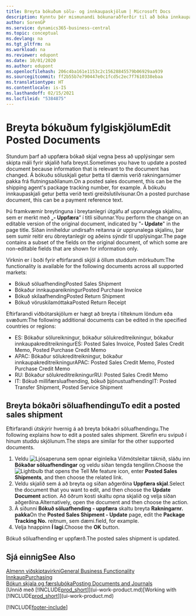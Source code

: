 ```yaml
---
title: Breyta bókuðum sölu- og innkaupaskjölum | Microsoft Docs
description: Kynntu þér mismunandi bókunaraðferðir til að bóka innkaupaskjöl og hvernig hægt er að uppfæra bókuð skjöl.
author: SorenGP
ms.service: dynamics365-business-central
ms.topic: conceptual
ms.devlang: na
ms.tgt_pltfrm: na
ms.workload: na
ms.reviewer: edupont
ms.date: 10/01/2020
ms.author: edupont
ms.openlocfilehash: 206c4ba161e1153c2c15628845579b06929aa939
ms.sourcegitcommit: ff2b55b7e790447e0c1fcd5c2ec7f7610338ebaa
ms.translationtype: HT
ms.contentlocale: is-IS
ms.lasthandoff: 02/15/2021
ms.locfileid: "5384875"
---
```

# <a name="edit-posted-documents"></a><span data-ttu-id="242b3-103">Breyta bókuðum fylgiskjölum</span><span class="sxs-lookup"><span data-stu-id="242b3-103">Edit Posted Documents</span></span>

<span data-ttu-id="242b3-104">Stundum þarf að uppfæra bókað skjal vegna þess að upplýsingar sem skipta máli fyrir skjalið hafa breyst.</span><span class="sxs-lookup"><span data-stu-id="242b3-104">Sometimes you have to update a posted document because information that is relevant to the document has changed.</span></span> <span data-ttu-id="242b3-105">Á bókuðu söluskjali getur þetta til dæmis verið rakningarnúmer pakka frá flutningsaðilanum.</span><span class="sxs-lookup"><span data-stu-id="242b3-105">On a posted sales document, this can be the shipping agent's package tracking number, for example.</span></span> <span data-ttu-id="242b3-106">Á bókuðu innkaupaskjali getur þetta verið texti greiðslutilvísunar.</span><span class="sxs-lookup"><span data-stu-id="242b3-106">On a posted purchase document, this can be a payment reference text.</span></span>

<span data-ttu-id="242b3-107">Þú framkvæmir breytinguna í breytanlegri útgáfu af upprunalega skjalinu, sem er merkt með „**- Uppfæra**“ í titli síðunnar.</span><span class="sxs-lookup"><span data-stu-id="242b3-107">You perform the change on an editable version of the original document, indicated by "**- Update**" in the page title.</span></span> <span data-ttu-id="242b3-108">Síðan inniheldur undirsafn reitanna úr upprunalega skjalinu, þar sem sumir reitir eru óbreytanlegir og aðeins sýndir til upplýsingar.</span><span class="sxs-lookup"><span data-stu-id="242b3-108">The page contains a subset of the fields on the original document, of which some are non-editable fields that are shown for information only.</span></span>

<span data-ttu-id="242b3-109">Virknin er í boði fyrir eftirfarandi skjöl á öllum studdum mörkuðum:</span><span class="sxs-lookup"><span data-stu-id="242b3-109">The functionality is available for the following documents across all supported markets:</span></span>

- <span data-ttu-id="242b3-110">Bókuð söluafhending</span><span class="sxs-lookup"><span data-stu-id="242b3-110">Posted Sales Shipment</span></span>
- <span data-ttu-id="242b3-111">Bókaður innkaupareikningur</span><span class="sxs-lookup"><span data-stu-id="242b3-111">Posted Purchase Invoice</span></span>
- <span data-ttu-id="242b3-112">Bókuð skilaafhending</span><span class="sxs-lookup"><span data-stu-id="242b3-112">Posted Return Shipment</span></span>
- <span data-ttu-id="242b3-113">Bókuð vöruskilamóttaka</span><span class="sxs-lookup"><span data-stu-id="242b3-113">Posted Return Receipt</span></span>

<span data-ttu-id="242b3-114">Eftirfarandi viðbótarskjölum er hægt að breyta í tilteknum löndum eða svæðum:</span><span class="sxs-lookup"><span data-stu-id="242b3-114">The following additional documents can be edited in the specified countries or regions:</span></span>

- <span data-ttu-id="242b3-115">ES: Bókaður sölureikningur, bókaður sölukreditreikningur, bókaður innkaupakreditreikningur</span><span class="sxs-lookup"><span data-stu-id="242b3-115">ES: Posted Sales Invoice, Posted Sales Credit Memo, Posted Purchase Credit Memo</span></span>
- <span data-ttu-id="242b3-116">APAC: Bókaður sölukreditreikningur, bókaður innkaupakreditreikningur</span><span class="sxs-lookup"><span data-stu-id="242b3-116">APAC: Posted Sales Credit Memo, Posted Purchase Credit Memo</span></span>
- <span data-ttu-id="242b3-117">RU: Bókaður sölukreditreikningur</span><span class="sxs-lookup"><span data-stu-id="242b3-117">RU: Posted Sales Credit Memo</span></span>
- <span data-ttu-id="242b3-118">IT: Bókuð millifærsluafhending, bókuð þjónustuafhending</span><span class="sxs-lookup"><span data-stu-id="242b3-118">IT: Posted Transfer Shipment, Posted Service Shipment</span></span>

## <a name="to-edit-a-posted-sales-shipment"></a><span data-ttu-id="242b3-119">Breyta bókaðri söluafhendingu</span><span class="sxs-lookup"><span data-stu-id="242b3-119">To edit a posted sales shipment</span></span>

<span data-ttu-id="242b3-120">Eftirfarandi útskýrir hvernig á að breyta bókaðri söluafhendingu.</span><span class="sxs-lookup"><span data-stu-id="242b3-120">The following explains how to edit a posted sales shipment.</span></span> <span data-ttu-id="242b3-121">Skrefin eru svipuð í hinum studdu skjölunum.</span><span class="sxs-lookup"><span data-stu-id="242b3-121">The steps are similar for the other supported documents.</span></span>

1. <span data-ttu-id="242b3-122">Veldu ![Ljósaperuna sem opnar eiginleika Viðmótsleitar](media/ui-search/search_small.png "Segðu mér hvað þú vilt gera") táknið, sláðu inn **Bókaðar söluafhendingar** og veldu síðan tengda tengilinn.</span><span class="sxs-lookup"><span data-stu-id="242b3-122">Choose the ![Lightbulb that opens the Tell Me feature](media/ui-search/search_small.png "Tell me what you want to do") icon, enter **Posted Sales Shipments**, and then choose the related link.</span></span>
2. <span data-ttu-id="242b3-123">Veldu skjalið sem á að breyta og síðan aðgerðina **Uppfæra skjal**.</span><span class="sxs-lookup"><span data-stu-id="242b3-123">Select the document that you want to edit, and then choose the **Update Document** action.</span></span> <span data-ttu-id="242b3-124">Að öðrum kosti skaltu opna skjalið og velja síðan aðgerðina.</span><span class="sxs-lookup"><span data-stu-id="242b3-124">Alternatively, open the document and then choose the action.</span></span>
3. <span data-ttu-id="242b3-125">Á síðunni **Bókuð söluafhending - uppfæra** skaltu breyta **Rakningarnr. pakka**</span><span class="sxs-lookup"><span data-stu-id="242b3-125">On the **Posted Sales Shipment - Update** page, edit the **Package Tracking No.**</span></span> <span data-ttu-id="242b3-126">reitnum, sem dæmi.</span><span class="sxs-lookup"><span data-stu-id="242b3-126">field, for example.</span></span>
4. <span data-ttu-id="242b3-127">Velja hnappinn **Í lagi**.</span><span class="sxs-lookup"><span data-stu-id="242b3-127">Choose the **OK** button.</span></span>

<span data-ttu-id="242b3-128">Bókuð söluafhending er uppfærð.</span><span class="sxs-lookup"><span data-stu-id="242b3-128">The posted sales shipment is updated.</span></span>

## <a name="see-also"></a><span data-ttu-id="242b3-129">Sjá einnig</span><span class="sxs-lookup"><span data-stu-id="242b3-129">See Also</span></span>

[<span data-ttu-id="242b3-130">Almenn viðskiptavirkni</span><span class="sxs-lookup"><span data-stu-id="242b3-130">General Business Functionality</span></span>](ui-across-business-areas.md)  
[<span data-ttu-id="242b3-131">Innkaup</span><span class="sxs-lookup"><span data-stu-id="242b3-131">Purchasing</span></span>](purchasing-manage-purchasing.md)  
[<span data-ttu-id="242b3-132">Bókun skjala og færslubóka</span><span class="sxs-lookup"><span data-stu-id="242b3-132">Posting Documents and Journals</span></span>](ui-post-documents-journals.md)  
<span data-ttu-id="242b3-133">[Unnið með [!INCLUDE[prod_short](includes/prod_short.md)]](ui-work-product.md)</span><span class="sxs-lookup"><span data-stu-id="242b3-133">[Working with [!INCLUDE[prod_short](includes/prod_short.md)]](ui-work-product.md)</span></span>  


[!INCLUDE[footer-include](includes/footer-banner.md)]